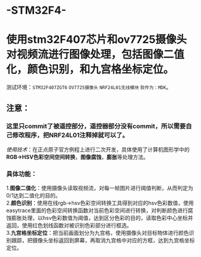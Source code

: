 # -STM32F4-
# 使用stm32F407芯片和ov7725摄像头对视频流进行图像处理，包括图像二值化，颜色识别，和九宫格坐标定位。  

测试环境：`STM32F407ZGT6` `OV7725摄像头` `NRF24L01无线模块` `软件为：MDK`。  

## 注意：  
### 这里只commit了被遥控部分，遥控器部分没有commit，所以需要自己修改程序，把NRF24L01注释掉就可以了。  

*使用技术*：在正点原子官方例程上进行二次开发，具体使用了计算机图形学中的**RGB->HSV色彩空间空间转换**，**图像腐蚀**，**膨胀**等处理方法。

### 具体功能：  
1.**图像二值化**：使用摄像头读取视频流，对每一帧图片进行阈值判断，从而判定为0/1达到二值化的目的。  
2.**颜色识别**：使用在线rgb->hsv色彩空间转换工具得到对应的hsv色彩数值，使用easytrace里面的色彩空间转换函数对当前色彩空间进行转换，对判断颜色进行腐蚀膨胀处理，以hsv色彩数值为阈值，达到区分色彩的目的，读取色彩中心坐标并返回，使用红色划线函数对被识别色彩部分进行框选。  
3.**九宫格坐标定位**：把当前画面划分为九宫格，使用摄像头对目标物体进行颜色识别跟踪，把摄像头坐标返回到屏幕，再取消九宫格中对应的方框，达到九宫格坐标定位。  


